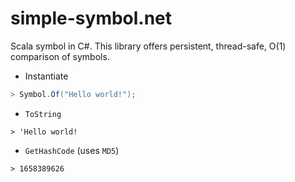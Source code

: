 # simple-symbol.net

Scala symbol in C#. This library offers persistent, thread-safe, O(1) comparison of symbols.

- Instantiate
```csharp
> Symbol.Of("Hello world!");
```

- `ToString`
```Hello world!
> 'Hello world!
```

- `GetHashCode` (uses `MD5`)
```text
> 1658389626
```
